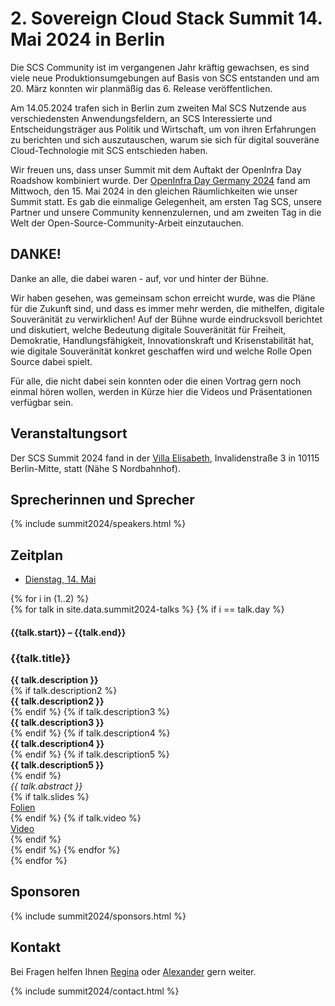# 2. Sovereign Cloud Stack Summit 14. Mai 2024 in Berlin

Die SCS Community ist im vergangenen Jahr kräftig gewachsen, es sind viele neue Produktionsumgebungen auf Basis von SCS entstanden und am 20. März konnten wir planmäßig das 6. Release veröffentlichen.

Am 14.05.2024 trafen sich in Berlin zum zweiten Mal SCS Nutzende aus verschiedensten Anwendungsfeldern, an SCS Interessierte und Entscheidungsträger aus Politik und Wirtschaft, um von ihren Erfahrungen zu berichten und sich auszutauschen, warum sie sich für digital souveräne Cloud-Technologie mit SCS entschieden haben.

Wir freuen uns, dass unser Summit mit dem Auftakt der OpenInfra Day Roadshow kombiniert wurde. Der [OpenInfra Day Germany 2024](https://oideurope2024.openinfra.dev/germany/) fand am Mittwoch, den 15. Mai 2024 in den gleichen Räumlichkeiten wie unser Summit statt. Es gab die einmalige Gelegenheit, am ersten Tag SCS, unsere Partner und unsere Community kennenzulernen, und am zweiten Tag in die Welt der Open-Source-Community-Arbeit einzutauchen.


## DANKE!

Danke an alle, die dabei waren -  auf, vor und hinter der Bühne.

Wir haben gesehen, was gemeinsam schon erreicht wurde, was die Pläne für die Zukunft sind, und dass es immer mehr werden, die mithelfen, digitale Souveränität zu verwirklichen!
Auf der Bühne wurde eindrucksvoll berichtet und diskutiert, welche Bedeutung digitale Souveränität für Freiheit, Demokratie, Handlungsfähigkeit, Innovationskraft und Krisenstabilität hat, wie digitale Souveränität konkret geschaffen wird und welche Rolle Open Source dabei spielt.

Für alle, die nicht dabei sein konnten oder die einen Vortrag gern noch einmal hören wollen, werden in Kürze hier die Videos und Präsentationen verfügbar sein.


## Veranstaltungsort

Der SCS Summit 2024 fand in der [Villa Elisabeth](https://www.elisabeth.berlin/de/kulturorte/villa-elisabeth), Invalidenstraße 3 in 10115 Berlin-Mitte, statt (Nähe S Nordbahnhof).

## Sprecherinnen und Sprecher

{% include summit2024/speakers.html %}

## Zeitplan

<div class="container my-4">
    <!-- Nav tabs -->
    <ul class="schedule-nav nav nav-pills nav-justified" id="schedule-tab" role="tablist">
        <li class="nav-item me-2">
            <a class="nav-link active" id="tab-day-1" data-bs-toggle="tab" href="#day-1" role="tab"
                aria-controls="day-1" aria-selected="true">
                <span class="meta d-none d-lg-block">Dienstag, 14. Mai</span>
            </a>
        </li>
    </ul>
    <!-- Tab panes -->
    <div class="schedule-tab-content tab-content mt-5">
        {% for i in (1..2) %}
        <div class="tab-pane fade {% if i == 1 %}show active{% endif %}" id="day-{{i}}" role="tabpanel"
            aria-labelledby="day-{{i}}">
            {% for talk in site.data.summit2024-talks %}
            {% if i == talk.day %}
            <div class="item item-talk">
                <div class="meta">
                    <h4 class="time">{{talk.start}} – {{talk.end}}</h4>
                    <!--//profile-->
                </div>
                <!--//meta-->
                <div class="content">
                    <h3 class="title mb-2">{{talk.title}}<a data-tab-destination="day-{{i}}"
                            href="#session-{{ forloop.index }}" class="link-unstyled"><i
                                class="fa fa-link ms-2 text-muted" aria-hidden="true" style="font-size: .7em;"></i></a>
                    </h3>
                    <div class="desc pb-2"><b>{{ talk.description }}</b></div>
                    {% if talk.description2 %}<div class="desc pb-2"><b>{{ talk.description2 }}</b></div>{% endif %}
                    {% if talk.description3 %}<div class="desc pb-2"><b>{{ talk.description3 }}</b></div>{% endif %}
                    {% if talk.description4 %}<div class="desc pb-2"><b>{{ talk.description4 }}</b></div>{% endif %}
                    {% if talk.description5 %}<div class="desc pb-2"><b>{{ talk.description5 }}</b></div>{% endif %}
                    <div class="desc pb-2"><i>{{ talk.abstract }}</i></div>
                    {% if talk.slides %}
                    <div class="desc pb-2"><a href="{{ talk.slides }}">Folien</a></div>
                    {% endif %}
                    {% if talk.video %}
                    <div class="desc pb-2"><a href="{{ talk.video }}">Video</a></div>
                    {% endif %}
                </div>
                <!--//content-->
            </div>
            {% endif %}
            {% endfor %}
        </div>
        {% endfor %}
    </div>
</div>


## Sponsoren

{% include summit2024/sponsors.html %}

## Kontakt

Bei Fragen helfen Ihnen [Regina](https://scs.community/metz) oder [Alexander](https://scs.community/diab) gern weiter.

{% include summit2024/contact.html %}
